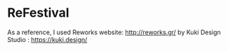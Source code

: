 # ReFestival
As a reference, I used Reworks website: http://reworks.gr/ by Kuki Design Studio : https://kuki.design/
